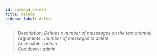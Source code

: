 ```yaml
---
id: command_delete
title: delete
sidebar_label: delete
---
```


> Description: _Deletes x number of messsages on the text channel_<br />
> Arguments  : _!number of messages to delete_<br />
> Accessible : _admin_<br />
> Cooldown   : _admin_<br />
